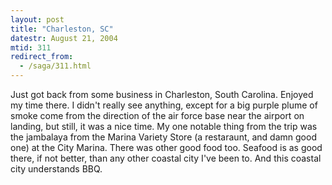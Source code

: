 ```yaml
---
layout: post
title: "Charleston, SC"
datestr: August 21, 2004
mtid: 311
redirect_from:
  - /saga/311.html
---
```


Just got back from some business in Charleston, South Carolina.  Enjoyed my time there.  I didn't really see anything, except for a big purple plume of smoke come from the direction of the air force base near the airport on landing, but still, it was a nice time.  My one notable thing from the trip was the jambalaya from the Marina Variety Store (a restaraunt, and damn good one) at the City Marina.  There was other good food too.  Seafood is as good there, if not better, than any other coastal city I've been to.  And this coastal city understands BBQ.

